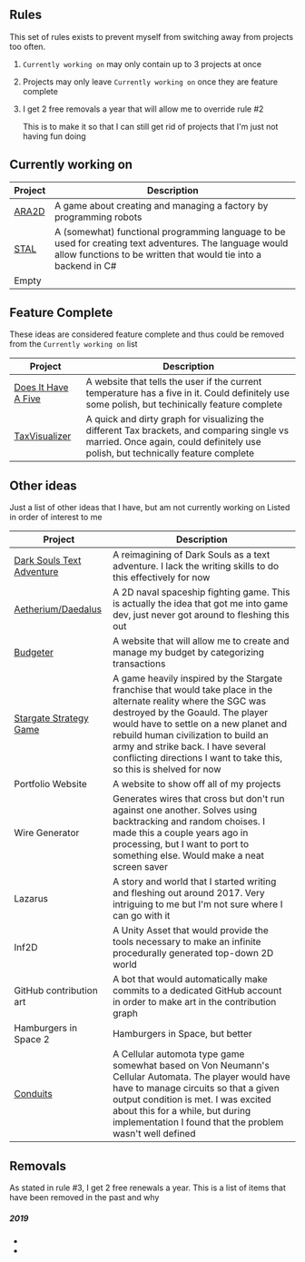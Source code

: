 ## Rules
This set of rules exists to prevent myself from switching away from projects too often.
1. `Currently working on` may only contain up to 3 projects at once
2. Projects may only leave `Currently working on` once they are feature complete
3. I get 2 free removals a year that will allow me to override rule #2
   
   This is to make it so that I can still get rid of projects that I'm just not having fun doing

## Currently working on
Project | Description
----- | -----
[ARA2D](https://github.com/SpencasaurusRex/ARA2D) | A game about creating and managing a factory by programming robots
[STAL](https://github.com/SpencasaurusRex/STAL) | A (somewhat) functional programming language to be used for creating text adventures. The language would allow functions to be written that would tie into a backend in C#
Empty | 

## Feature Complete
These ideas are considered feature complete and thus could be removed from the `Currently working on` list

| Project | Description
| ----- | -----
| [Does It Have A Five](https://github.com/SpencasaurusRex/DoesItHaveAFive) | A website that tells the user if the current temperature has a five in it. Could definitely use some polish, but techinically feature complete
| [TaxVisualizer](https://github.com/SpencasaurusRex/TaxVisualizer) | A quick and dirty graph for visualizing the different Tax brackets, and comparing single vs married. Once again, could definitely use polish, but technically feature complete
    

## Other ideas
Just a list of other ideas that I have, but am not currently working on
Listed in order of interest to me

| Project | Description |
| -----   | ----- |
[Dark Souls Text Adventure](https://github.com/SpencasaurusRex/DarkSouls) | A reimagining of Dark Souls as a text adventure. I lack the writing skills to do this effectively for now
[Aetherium/Daedalus](https://github.com/SpencasaurusRex/Aetherium) | A 2D naval spaceship fighting game. This is actually the idea that got me into game dev, just never got around to fleshing this out
[Budgeter](https://github.com/SpencasaurusRex/Budgeter) | A website that will allow me to create and manage my budget by categorizing transactions
[Stargate Strategy Game](https://github.com/SpencasaurusRex/Stargate-Warfare) | A game heavily inspired by the Stargate franchise that would take place in the alternate reality where the SGC was destroyed by the Goauld. The player would have to settle on a new planet and rebuild human civilization to build an army and strike back. I have several conflicting directions I want to take this, so this is shelved for now
Portfolio Website | A website to show off all of my projects
Wire Generator | Generates wires that cross but don't run against one another. Solves using backtracking and random choises. I made this a couple years ago in processing, but I want to port to something else. Would make a neat screen saver
Lazarus | A story and world that I started writing and fleshing out around 2017. Very intriguing to me but I'm not sure where I can go with it
Inf2D | A Unity Asset that would provide the tools necessary to make an infinite procedurally generated top-down 2D world
GitHub contribution art | A bot that would automatically make commits to a dedicated GitHub account in order to make art in the contribution graph
Hamburgers in Space 2 | Hamburgers in Space, but better
[Conduits](https://github.com/SpencasaurusRex/Conduits) | A Cellular automota type game somewhat based on Von Neumann's Cellular Automata. The player would have have to manage circuits so that a given output condition is met. I was excited about this for a while, but during implementation I found that the problem wasn't well defined


## Removals
As stated in rule #3, I get 2 free renewals a year. This is a list of items that have been removed in the past and why

##### 2019
+
+
